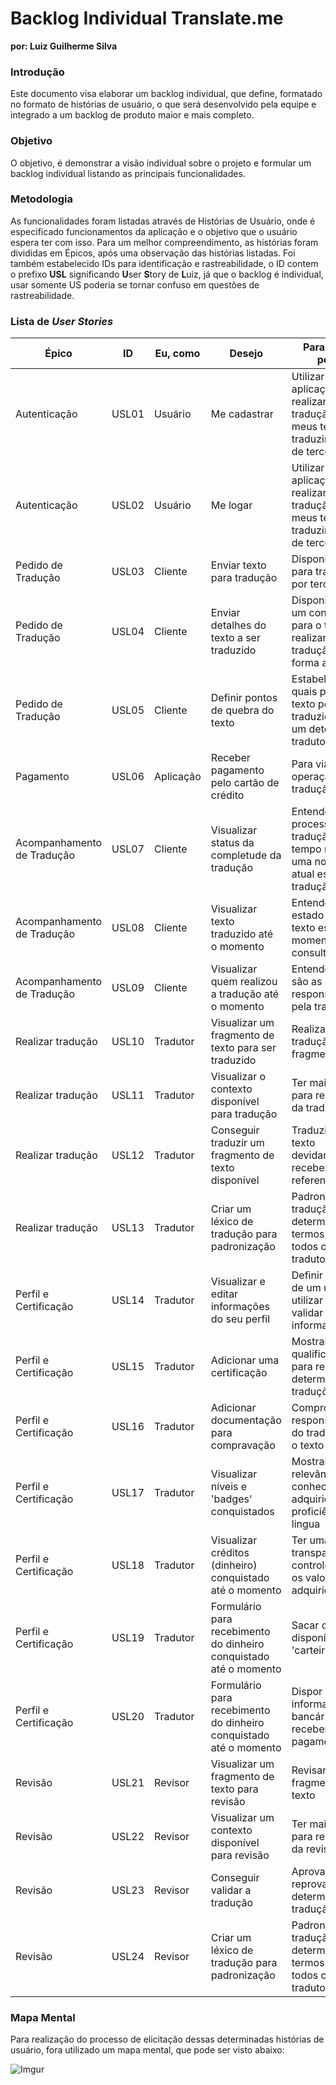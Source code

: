# Backlog Individual Translate.me
**por: Luiz Guilherme Silva**

### Introdução

Este documento visa elaborar um backlog individual, que define, formatado no formato de histórias de usuário, o que será desenvolvido pela equipe e integrado a um backlog de produto maior e mais completo.

### Objetivo
O objetivo, é demonstrar a visão individual sobre o projeto e formular um backlog individual listando as principais funcionalidades.

### Metodologia
As funcionalidades foram listadas através de Histórias de Usuário, onde é especificado funcionamentos da aplicação e o objetivo que o usuário espera ter com isso. Para um melhor compreendimento, as histórias foram divididas em Épicos, após uma observação das histórias listadas. Foi também estabelecido IDs para identificação e rastreabilidade, o ID contem o prefixo **USL** significando **U**ser **S**tory de **L**uiz, já que o backlog é individual, usar somente US poderia se tornar confuso em questões de rastreabilidade.

### Lista de *User Stories*

|Épico|ID |Eu, como| Desejo|Para que eu possa|
|---|---|---|---|---|
|Autenticação|USL01|Usuário|Me cadastrar|Utilizar a aplicação para realizar a tradução dos meus textos e traduzir textos de terceiros|
|Autenticação|USL02|Usuário|Me logar|Utilizar a aplicação para realizar a tradução dos meus textos e traduzir textos de terceiros|
|Pedido de Tradução|USL03|Cliente|Enviar texto para tradução|Disponibilizá-lo para tradução por terceiros|
|Pedido de Tradução|USL04|Cliente|Enviar detalhes do texto a ser traduzido|Disponibilizar um contexto para o tradutor realizar a tradução de forma adequada|
|Pedido de Tradução|USL05|Cliente|Definir pontos de quebra do texto|Estabelecer quais partes do texto podem ser traduzidas por um determinado tradutor único|
|Pagamento|USL06|Aplicação|Receber pagamento pelo cartão de crédito|Para viabilizar a operação da tradução|
|Acompanhamento de Tradução|USL07|Cliente|Visualizar status da completude da tradução|Entender o processo de tradução em tempo real e ter uma noção do atual estado da tradução|
|Acompanhamento de Tradução|USL08|Cliente|Visualizar texto traduzido até o momento|Entender como o estado atual do texto está no momento da consulta|
|Acompanhamento de Tradução|USL09|Cliente|Visualizar quem realizou a tradução até o momento|Entender quais são as pessoas responsáveis pela tradução|
|Realizar tradução|USL10|Tradutor|Visualizar um fragmento de texto para ser traduzido|Realizar a tradução do fragmento|
|Realizar tradução|USL11|Tradutor|Visualizar o contexto disponível para tradução|Ter mais clareza para realização da tradução|
|Realizar tradução|USL12|Tradutor|Conseguir traduzir um fragmento de texto disponível|Traduzir um texto devidamente e receber créditos referentes|
|Realizar tradução|USL13|Tradutor|Criar um léxico de tradução para padronização|Padronizar a tradução de determinados termos para todos os tradutores|
|Perfil e Certificação|USL14|Tradutor|Visualizar e editar informações do seu perfil|Definir o perfil de um usuário e utilizar para validar informações|
|Perfil e Certificação|USL15|Tradutor|Adicionar uma certificação|Mostrar a qualificação para realizar determinadas traduções|
|Perfil e Certificação|USL16|Tradutor|Adicionar documentação para compravação|Comprovar a responsabilidade do tradutor com o texto traduzido|
|Perfil e Certificação|USL17|Tradutor|Visualizar níveis e 'badges' conquistados|Mostrar a relevância e conhecimentos adquiridos na proficiência da lingua|
|Perfil e Certificação|USL18|Tradutor|Visualizar créditos (dinheiro) conquistado até o momento|Ter uma transparência e controle sobre os valores adquiridos|
|Perfil e Certificação|USL19|Tradutor|Formulário para recebimento do dinheiro conquistado até o momento|Sacar os valores disponíveis na 'carteira'|
|Perfil e Certificação|USL20|Tradutor|Formulário para recebimento do dinheiro conquistado até o momento|Dispor minhas informações bancárias para receber pagamento|
|Revisão|USL21|Revisor|Visualizar um fragmento de texto para revisão|Revisar um fragmento de texto|
|Revisão|USL22|Revisor|Visualizar um contexto disponível para revisão|Ter mais clareza para realização da revisão|
|Revisão|USL23|Revisor|Conseguir validar a tradução|Aprovar ou reprovar uma determinada tradução|
|Revisão|USL24|Revisor|Criar um léxico de tradução para padronização|Padronizar a tradução de determinados termos para todos os tradutores|

### Mapa Mental
Para realização do processo de elicitação dessas determinadas histórias de usuário, fora utilizado um mapa mental, que pode ser visto abaixo:

![Imgur](https://i.imgur.com/BvrKkem.png)

